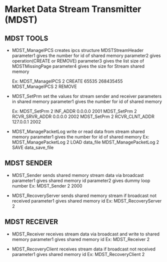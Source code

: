# Market Data Stream Transmitter (MDST)

MDST TOOLS
----------
* MDST_ManageIPCS
	creates ipcs structure MDSTStreamHeader
	parameter1 gives the number for id of shared memory
	parameter2 gives operation(CREATE or REMOVE)
	parameter3 gives the list size of MDSTMissingPage
	parameter4 gives the size for Stream shared memory

	Ex: MDST_ManageIPCS 2 CREATE 65535 268435455
		MDST_ManageIPCS 2 REMOVE

* MDST_SetPrm
	set the values for stream sender and receiver parameters in shared memory
	parameter1 gives the number for id of shared memory

	Ex:	MDST_SetPrm 2 INF_ADDR 0.0.0.0 2001
		MDST_SetPrm 2 RCVR_SRVR_ADDR 0.0.0.0 2002
		MDST_SetPrm 2 RCVR_CLNT_ADDR 127.0.0.1 2002

* MDST_ManagePacketLog
	write or read data from stream shared memory
	parameter1 gives the number for id of shared memory
	Ex: MDST_ManagePacketLog 2 LOAD data_file
		MDST_ManagePacketLog 2 SAVE data_save_file

MDST SENDER
-----------
* MDST_Sender
	sends shared memory stream data via broadcast
	parameter1 gives shared memory id
	parameter2 gives dummy loop number
	Ex: MDST_Sender 2 2000

* MDST_RecoveryServer
	sends shared memory stream if broadcast not received
	parameter1 gives shared memory id
	Ex: MDST_RecoveryServer 2

MDST RECEIVER
-------------
* MDST_Receiver
	receives stream data via broadcast and write to shared memory
	parameter1 gives shared memory id
	Ex: MDST_Receiver 2

* MDST_RecoveryClient
	receives stream data if broadcast not received
	parameter1 gives shared memory id
	Ex: MDST_RecoveryClient 2






